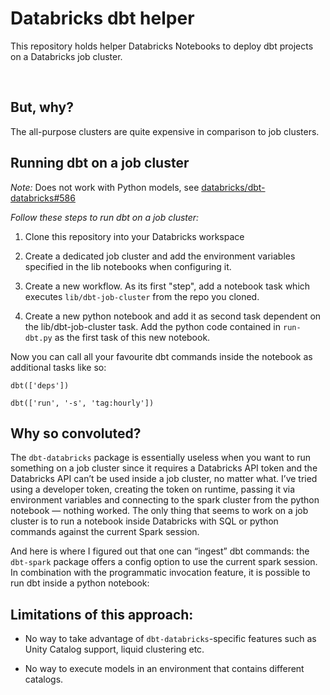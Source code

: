# Databricks dbt helper

This repository holds helper Databricks Notebooks to deploy dbt projects on a Databricks job cluster.

&nbsp;

## But, why?

The all-purpose clusters are quite expensive in comparison to job clusters.

## Running dbt on a job cluster

*Note:* Does not work with Python models, see [databricks/dbt-databricks#586](https://github.com/databricks/dbt-databricks/issues/586)

*Follow these steps to run dbt on a job cluster:*

1. Clone this repository into your Databricks workspace

2. Create a dedicated job cluster and add the environment variables specified in the lib notebooks when configuring it.

3. Create a new workflow. As its first "step", add a notebook task which executes ```lib/dbt-job-cluster``` from the repo you cloned.

4. Create a new python notebook and add it as second task dependent on the lib/dbt-job-cluster task.
Add the python code contained in ```run-dbt.py``` as the first task of this new notebook.

Now you can call all your favourite dbt commands inside the notebook as additional tasks like so:
```
dbt(['deps'])

dbt(['run', '-s', 'tag:hourly'])
```
## Why so convoluted?

The ```dbt-databricks``` package is essentially useless when you want to run something on a job cluster since it requires a Databricks API token and the Databricks API can’t be used inside a job cluster, no matter what. I’ve tried using a developer token, creating the token on runtime, passing it via environment variables and connecting to the spark cluster from the python notebook — nothing worked. The only thing that seems to work on a job cluster is to run a notebook inside Databricks with SQL or python commands against the current Spark session.

And here is where I figured out that one can “ingest” dbt commands: the ```dbt-spark``` package offers a config option to use the current spark session. In combination with the programmatic invocation feature, it is possible to run dbt inside a python notebook:

## Limitations of this approach:

* No way to take advantage of ```dbt-databricks```-specific features such as Unity Catalog support, liquid clustering etc.

* No way to execute models in an environment that contains different catalogs.